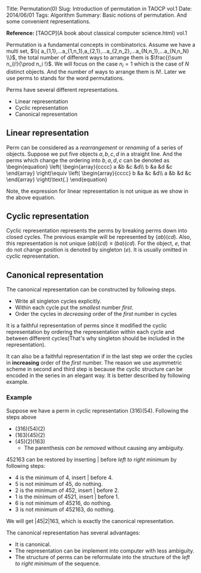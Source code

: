 Title: Permutation(0)
Slug: Introduction of permutation in TAOCP vol.1
Date: 2014/06/01
Tags: Algorithm
Summary: Basic notions of permutation. And some convenient representations.

__Reference:__ [TAOCP](A book about classical computer science.html) vol.1

Permutation is a fundamental concepts in combinatorics. Assume we have a multi
set, $\\{ a_{1,1},...a_{1,n_1},a_{2,1},...a_{2,n_2},...a_{N,n_1},...a_{N,n_N} \\}$,
the total number of different ways to arrange them is $\frac{(\sum n_i)!}{\prod
n_i !}$. We will focus on the case $n_i=1$ which is the case of $N$ distinct
objects. And the number of ways to arrange them is $N!$. Later we use perms to
stands for the word permutations.

Perms have several different representations.

* Linear representation
* Cyclic representation
* Canonical representation

## Linear representation

Perm can be considered as a _rearrangement_ or _renaming_ of a series of
objects. Suppose we put five objects $a,b,c,d$ in a straight line. And the perms
which change the ordering into $b,a,d,c$ can be denoted as
\\begin{equation}
\\left(
\\begin{array}{cccc}
a &b &c &d\\\\
b &a &d &c
\\end{array}
\\right)\\equiv
\\left(
\\begin{array}{cccc}
b &a &c &d\\\\
a &b &d &c
\\end{array}
\\right)\\text{.}
\\end{equation}

Note, the expression for linear representation is not unique as we show in the
above equation.

## Cyclic representation

Cyclic representation represents the perms by breaking perms down into closed
cycles. The previous example will be represented by $(a b)(c d)$. Also, this
representation is not unique $(a b)(c d)\equiv(b a)(c d)$. For the object,
$e$, that do not change position is denoted by singleton $(e)$. It is usually
omitted in cyclic representation.

## Canonical representation

The canonical representation can be constructed by following steps.

* Write all singleton cycles explicitly.
* Within each cycle put the _smallest_ number _first_.
* Order the cycles in _decreasing_ order of the _first_ number in cycles

It is a faithful representation of perms since it modified the cyclic
representation by ordering the representation within each cycle and between
different cycles(That's why singleton should be included in the representation).

It can also be a faithful representation if in the last step we order the cycles
in __increasing__ order of the _first_ number. The reason we use asymmetric
scheme in second and third step is because the cyclic structure can be encoded
in the series in an elegant way. It is better described by following example.

### Example

Suppose we have a perm in cyclic representation $(3 1 6)(5 4)$. Following the
steps above

* $(3 1 6)(5 4)(2)$
* $(1 6 3)(4 5)(2)$
* $(4 5)(2)(1 6 3)$
	* The parenthesis _can be removed_ without causing any ambiguity.

$452163$ can be restored by inserting $|$ before _left to right_
minimum by following steps:

* 4 is the minimum of 4, insert $|$ before 4.
* 5 is not minimum of 45, do nothing.
* 2 is the minimum of 452, insert $|$ before 2.
* 1 is the minimum of 4521, insert $|$ before 1.
* 6 is not minimum of 45216, do nothing.
* 3 is not minimum of 452163, do nothing.

We will get $|45|2|163$, which is exactly the canonical representation.

The canonical representation has several advantages:

* It is canonical.
* The representation can be implement into computer with less ambiguity.
* The structure of perms can be reformulate into the structure of the _left to right minimum_ of the sequence.

